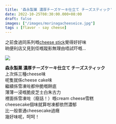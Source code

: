```yaml
---
title: '森永製菓 濃厚チーズケーキ仕立て チーズスティック'
date: 2022-10-25T08:30:00.000+08:00
draft: false
images: ["/images/morinagacheeseice.jpg"]
tags : [flavor - say cheese]
---
```


之前食過同系列嘅[cheese stick](https://hidie.net/shikoku2j/)覺得好好味  
晌便利店又見到佢嘅蹤影無理由唔試吓嘅...  

![](/images/morinagacheeseice.jpg)

**森永製菓 濃厚チーズケーキ仕立て チーズスティック**  
上次係三種cheese味  
呢隻就係cheese cake味  
繼續係雪凍咗都仲脆嘅餅底    
薄薄一浸嘅脆皮芝士白朱古力  
裡面係雪凍咗（廢話！）嘅cream cheese雪糕  
cheesecake個味就算咁凍都依然濃郁  
比一般普通cheesecake過癮  
幾好味呢，呵呵！  
